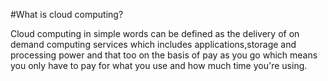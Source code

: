 #What is cloud computing?

Cloud computing in simple words can be defined as the delivery of on demand computing services which includes 
applications,storage and processing power and that too on the basis of pay as you go which means you only have
to pay for what you use and how much time you're using.
